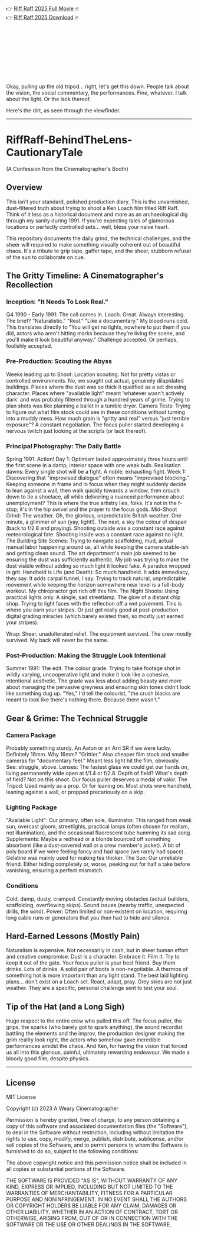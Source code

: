 

<br><br><br><br>


👉 <a href="https://Eric-neylarino1987.github.io/xwchlwdvkl/">Riff Raff 2025 Full Movie</a> 🔥
<br>
👉 <a href="https://Eric-neylarino1987.github.io/xwchlwdvkl/">Riff Raff 2025 Download</a> 🔥


<br><br><br><br><br><br><br><br>


Okay, pulling up the old tripod... right, let's get this down. People talk about the vision, the social commentary, the performances. Fine, whatever. I talk about the light. Or the lack thereof.

Here's the dirt, as seen through the viewfinder.

---

# RiffRaff-BehindTheLens-CautionaryTale

(A Confession from the Cinematographer's Booth)

## Overview

This isn't your standard, polished production diary. This is the unvarnished, dust-filtered truth about trying to shoot a Ken Loach film titled Riff Raff. Think of it less as a historical document and more as an archaeological dig through my sanity during 1991. If you're expecting tales of glamorous locations or perfectly controlled sets... well, bless your naive heart.

This repository documents the daily grind, the technical challenges, and the sheer will required to make something visually coherent out of beautiful chaos. It's a tribute to grip tape, gaffer tape, and the sheer, stubborn refusal of the sun to collaborate on cue.

## The Gritty Timeline: A Cinematographer's Recollection

### Inception: "It Needs To Look Real."

   Q4 1990 - Early 1991: The call comes in. Loach. Great. Always interesting. The brief? "Naturalistic." "Real." "Like a documentary." My blood runs cold. This translates directly to "You will get no lights, nowhere to put them if you did, actors who aren't hitting marks because they're living the scene, and you'll make it look beautiful anyway." Challenge accepted. Or perhaps, foolishly accepted.

### Pre-Production: Scouting the Abyss

   Weeks leading up to Shoot: Location scouting. Not for pretty vistas or controlled environments. No, we sought out actual, genuinely dilapidated buildings. Places where the dust was so thick it qualified as a set dressing character. Places where "available light" meant 'whatever wasn't actively dark' and was probably filtered through a hundred years of grime. Trying to plan shots was like planning a ballet in a tumble dryer.
   Camera Tests: Trying to figure out what film stock could see in these conditions without turning into a muddy mess. How much grain is "gritty and real" versus "just terrible exposure"? A constant negotiation. The focus puller started developing a nervous twitch just looking at the scripts (or lack thereof).

### Principal Photography: The Daily Battle

   Spring 1991: Action!
       Day 1: Optimism lasted approximately three hours until the first scene in a damp, interior space with one weak bulb. Realisation dawns: Every single shot will be a fight. A noble, exhausting fight.
       Week 1: Discovering that "improvised dialogue" often means "improvised blocking." Keeping someone in frame and in focus when they might suddenly decide to lean against a wall, then walk quickly towards a window, then crouch down to tie a shoelace, all while delivering a nuanced performance about unemployment? This is where the true artistry lies, folks. It's not in the f-stop; it's in the hip swivel and the prayer to the focus gods.
       Mid-Shoot Grind: The weather. Oh, the glorious, unpredictable British weather. One minute, a glimmer of sun (yay, light!). The next, a sky the colour of despair (back to f/2.8 and praying). Shooting outside was a constant race against meteorological fate. Shooting inside was a constant race against no light.
       The Building Site Scenes: Trying to navigate scaffolding, mud, actual manual labor happening around us, all while keeping the camera stable-ish and getting clean sound. The art department's main job seemed to be ensuring the dust was sufficiently authentic. My job was trying to make the dust visible without adding so much light it looked fake. A paradox wrapped in grit.
       Handheld is Life (and Death): So much handheld. It adds immediacy, they say. It adds carpal tunnel, I say. Trying to track natural, unpredictable movement while keeping the horizon somewhere near level is a full-body workout. My chiropractor got rich off this film.
       The Night Shoots: Using practical lights only. A single, sad streetlamp. The glow of a distant chip shop. Trying to light faces with the reflection off a wet pavement. This is where you earn your stripes. Or just get really good at post-production digital grading miracles (which barely existed then, so mostly just earned your stripes).

   Wrap: Sheer, unadulterated relief. The equipment survived. The crew mostly survived. My back will never be the same.

### Post-Production: Making the Struggle Look Intentional

   Summer 1991: The edit. The colour grade. Trying to take footage shot in wildly varying, uncooperative light and make it look like a cohesive, intentional aesthetic. The grade was less about adding beauty and more about managing the pervasive greyness and ensuring skin tones didn't look like something dug up. "Yes," I'd tell the colourist, "the crush blacks are meant to look like there's nothing there. Because there wasn't."

## Gear & Grime: The Technical Struggle

### Camera Package

   Probably something sturdy. An Aaton or an Arri SR if we were lucky. Definitely 16mm. Why 16mm? "Grittier." Also cheaper film stock and smaller cameras for "documentary feel." Meant less light hit the film, obviously. See: struggle, above.
   Lenses: The fastest glass we could get our hands on, living permanently wide open at f/1.4 or f/2.8. Depth of field? What's depth of field? Not on this shoot. Our focus puller deserves a medal of valor.
   The Tripod: Used mainly as a prop. Or for leaning on. Most shots were handheld, leaning against a wall, or propped precariously on a skip.

### Lighting Package

   "Available Light": Our primary, often sole, illuminator. This ranged from weak sun, overcast gloom, streetlights, practical lamps (often chosen for realism, not illumination), and the occasional fluorescent tube humming its sad song.
   Supplements: Maybe a redhead or a blonde bounced off something absorbent (like a dust-covered wall or a crew member's jacket). A bit of poly board if we were feeling fancy and had space (we rarely had space). Gelatine was mainly used for making tea thicker.
   The Sun: Our unreliable friend. Either hiding completely or, worse, peeking out for half a take before vanishing, ensuring a perfect mismatch.

### Conditions

   Cold, damp, dusty, cramped.
   Constantly moving obstacles (actual builders, scaffolding, overflowing skips).
   Sound issues (nearby traffic, unexpected drills, the wind).
   Power: Often limited or non-existent on location, requiring long cable runs or generators that you then had to hide and silence.

## Hard-Earned Lessons (Mostly Pain)

   Naturalism is expensive. Not necessarily in cash, but in sheer human effort and creative compromise.
   Dust is a character. Embrace it. Film it. Try to keep it out of the gate.
   Your focus puller is your best friend. Buy them drinks. Lots of drinks.
   A solid pair of boots is non-negotiable.
   A thermos of something hot is more important than any light stand.
   The best laid lighting plans... don't exist on a Loach set. React, adapt, pray.
   Grey skies are not just weather. They are a specific, personal challenge sent to test your soul.

## Tip of the Hat (and a Long Sigh)

Huge respect to the entire crew who pulled this off. The focus puller, the grips, the sparks (who barely got to spark anything), the sound recordist battling the elements and the improv, the production designer making the grim reality look right, the actors who somehow gave incredible performances amidst the chaos. And Ken, for having the vision that forced us all into this glorious, painful, ultimately rewarding endeavour. We made a bloody good film, despite physics.

---

## License

MIT License

Copyright (c) 2023 A Weary Cinematographer

Permission is hereby granted, free of charge, to any person obtaining a copy
of this software and associated documentation files (the "Software"), to deal
in the Software without restriction, including without limitation the rights
to use, copy, modify, merge, publish, distribute, sublicense, and/or sell
copies of the Software, and to permit persons to whom the Software is
furnished to do so, subject to the following conditions:

The above copyright notice and this permission notice shall be included in all
copies or substantial portions of the Software.

THE SOFTWARE IS PROVIDED "AS IS", WITHOUT WARRANTY OF ANY KIND, EXPRESS OR
IMPLIED, INCLUDING BUT NOT LIMITED TO THE WARRANTIES OF MERCHANTABILITY,
FITNESS FOR A PARTICULAR PURPOSE AND NONINFRINGEMENT. IN NO EVENT SHALL THE
AUTHORS OR COPYRIGHT HOLDERS BE LIABLE FOR ANY CLAIM, DAMAGES OR OTHER
LIABILITY, WHETHER IN AN ACTION OF CONTRACT, TORT OR OTHERWISE, ARISING FROM,
OUT OF OR IN CONNECTION WITH THE SOFTWARE OR THE USE OR OTHER DEALINGS IN THE
SOFTWARE.

